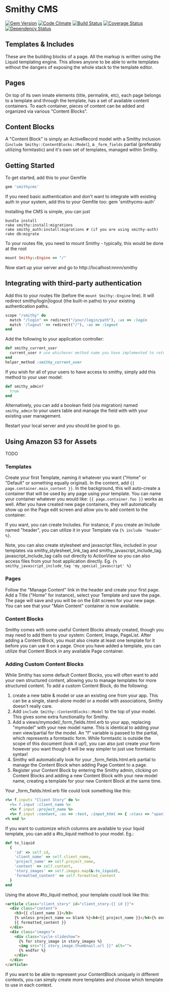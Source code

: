 # Smithy CMS

[![Gem Version](https://badge.fury.io/rb/smithycms.png)](http://badge.fury.io/rb/smithycms)
[![Code Climate](https://codeclimate.com/github/sterrym/smithycms.png)](https://codeclimate.com/github/sterrym/smithycms)
[![Build Status](https://travis-ci.org/sterrym/smithycms.png?branch=master)](https://travis-ci.org/sterrym/smithycms)
[![Coverage Status](https://coveralls.io/repos/sterrym/smithycms/badge.png)](https://coveralls.io/r/sterrym/smithycms)
[![Dependency Status](https://gemnasium.com/sterrym/smithycms.png)](https://gemnasium.com/sterrym/smithycms)

## Templates & Includes
These are the building blocks of a page. All the markup is written using the Liquid templating engine. This allows anyone to be able to write templates without the dangers of exposing the whole stack to the template editor.

## Pages
On top of its own innate elements (title, permalink, etc), each page belongs to a template and through the template, has a set of available content containers. To each container, pieces of content can be added and organized via various "Content Blocks".

## Content Blocks
A "Content Block" is simply an ActiveRecord model with a Smithy inclusion (<code>include Smithy::ContentBlocks::Model</code>), a <code>_form_fields</code> partial (preferably utilizing formtastic) and it's own set of templates, managed within Smithy.

## Getting Started
To get started, add this to your Gemfile

```ruby
gem 'smithycms'
```

If you need basic authentication and don't want to integrate with existing auth in your system, add this to your Gemfile too:
gem 'smithycms-auth'

Installing the CMS is simple, you can just

```shell
bundle install
rake smithy:install:migrations
rake smithy_auth:install:migrations # (if you are using smithy-auth)
rake db:migrate
```

To your routes file, you need to mount Smithy - typically, this would be done at the root

```ruby
mount Smithy::Engine => "/"
```

Now start up your server and go to http://localhost:nnnn/smithy

## Integrating with third-party authentication

Add this to your routes file (before the `mount Smithy::Engine` line). It will redirect smithy/login|logout (the built-in paths) to your existing authentication paths.

```ruby
scope "/smithy" do
  match "/login" => redirect("/your/login/path"), :as => :login
  match '/logout' => redirect("/"), :as => :logout
end
```

Add the following to your application controller:

```ruby
def smithy_current_user
  current_user # use whichever method name you have implemented to return the current_user
end
helper_method :smithy_current_user
```

If you wish for all of your users to have access to smithy, simply add this method to your user model:

```ruby
def smithy_admin?
  true
end
```

Alternatively, you can add a boolean field (via migration) named `smithy_admin` to your users table and manage the field with with your existing user management.

Restart your local server and you should be good to go.

## Using Amazon S3 for Assets
TODO

### Templates

Create your first Template, naming it whatever you want ("Home" or "Default" or something equally original). In the content, add `{{ page.container.main_content }}`. In the background, this will auto-create a container that will be used by any page using your template. You can name your container whatever you would like: `{{ page.container.foo }}` works as well. After you have created new page containers, they will automatically show up on the Page edit screen and allow you to add content to the container.

If you want, you can create Includes. For instance, if you create an Include named "header", you can utilize it in your Template via `{% include 'header' %}`.

Note, you can also create stylesheet and javascript files, included in your templates via smithy_stylesheet_link_tag and smithy_javascript_include_tag. javascript_include_tag calls out directly to ActionView so you can also access files from your host application directly. Eg. `{% smithy_javascript_include_tag 'my_special_javascript' %}`

### Pages

Follow the "Manage Content" link in the header and create your first page. Add a Title ("Home" for instance), select your Template and save the page. The page will save and you will be on the Edit screen for your new page. You can see that your "Main Content" container is now available.

### Content Blocks

Smithy comes with some useful Content Blocks already created, though you may need to add them to your system: Content, Image, PageList. After adding a Content Block, you must also create at least one template for it before you can use it on a page. Once you have added a template, you can utilize that Content Block in any available Page container.

### Adding Custom Content Blocks

While Smithy has some default Content Blocks, you will often want to add your own structured content, allowing you to manage templates for more structured content. To add a custom Content Block, do the following:

1. create a new table & model or use an existing one from your app. This can be a single, stand-alone model or a model with associations, Smithy doesn't really care.
2. Add `include Smithy::ContentBlocks::Model` to the top of your model. This gives some extra functionality for Smithy.
2. Add a views/mymodel/_form_fields.html.erb to your app, replacing "mymodel" with your new model name. This is identical to adding your own view/partial for the model. An "f" variable is passed to the partial, which represents a formtastic form. While formtastic is outside the scope of this document (look it up!), you can also just create your form however you want though it will be way simpler to just use formtastic syntax!
3. Smithy will automatically look for your _form_fields.html.erb partial to manage the Content Block when adding Page Content to a page.
4. Register your Content Block by entering the Smithy admin, clicking on Content Blocks and adding a new Content Block with your new model name, creating a template for your new Content Block at the same time.

Your _form_fields.html.erb file could look something like this:

```ruby
<%= f.inputs "Client Story" do %>
  <%= f.input :client_name %>
  <%= f.input :project_name %>
  <%= f.input :content, :as => :text, :input_html => { :class => "span12" } %>
<% end %>
```

If you want to customize which columns are available to your liquid template, you can add a #to_liquid method to your model. Eg.:

```ruby
def to_liquid
  {
    'id' => self.id,
    'client_name' => self.client_name,
    'project_name' => self.project_name,
    'content' => self.content,
    'story_images' => self.images.map(&:to_liquid),
    'formatted_content' => self.formatted_content
  }
end
```
Using the above #to_liquid method, your template could look like this:

```html
<article class="client_story" id="client_story-{{ id }}">
  <div class="content">
    <h3>{{ client_name }}</h3>
    {% unless project_name == blank %}<h4>{{ project_name }}</h4>{% endunless %}
    {{ formatted_content }}
  </div>
  <div class="images">
    <div class="cycle-slideshow">
      {% for story_image in story_images %}
      <img src="{{ story_image.thumbnail.url }}" alt="">
      {% endfor %}
    </div>
  </div>
</article>
```

If you want to be able to represent your ContentBlock uniquely in different contexts, you can simply create more templates and choose which template to use in each context.
